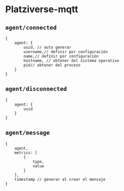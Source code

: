 # Platziverse-mqtt
##  `agent/connected`
``` JS
{
	agent: {
		uuid, // auto generar
		username,// definir por configuración
		name,// definir por configuración
		hostname, // obtener del sistema operativo
		pid// obtener del proceso
	}
}
```
## `agent/disconnected`
``` JS
{
	agent: {
		uuid
	}
}
```
## `agent/message`
``` JS
{
	agent,
	metrics: [
		{
			type,
			value
		}
	],
	timestamp // generar al crear el mensaje
}
```